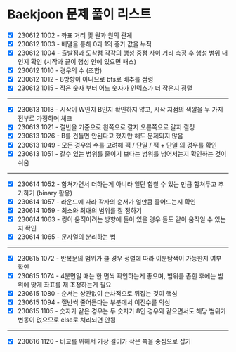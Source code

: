 # Baekjoon 문제 풀이 리스트

- [X] 230612 1002 - 좌표 거리 및 원과 원의 관계
- [X] 230612 1003 - 배열을 통해 0과 1의 증가 값을 누적
- [X] 230612 1004 - 출발점과 도착점 각각의 행성 중점 사이 거리 측정 후 행성 범위 내 인지 확인 (시작과 끝이 행성 안에 있으면 패스)
- [X] 230612 1010 - 경우의 수 (조합)
- [X] 230612 1012 - 8방향이 아니므로 bfs로 배추를 점령
- [X] 230612 1015 - 작은 숫자 부터 어느 숫자가 인덱스가 더 작은지 정렬
---
- [X] 230613 1018 - 시작이 W인지 B인지 확인하지 않고, 시작 지점의 색깔을 두 가지 전부로 가정하며 체크
- [X] 230613 1021 - 절반을 기준으로 왼쪽으로 갈지 오른쪽으로 갈지 결정
- [X] 230613 1026 - B를 건들면 안된다고 했지만 해도 문제되지 않음
- [X] 230613 1049 - 모든 경우의 수를 고려해 팩 / 단일 / 팩 + 단일 의 경우를 확인
- [X] 230613 1051 - 갈수 있는 범위를 줄이기 보다는 범위를 넘어서는지 확인하는 것이 쉬움
---
- [X] 230614 1052 - 합쳐가면서 더하는게 아니라 일단 합칠 수 있는 만큼 합쳐두고 추가하기 (binary 활용)
- [X] 230614 1057 - 라운드에 따라 각자의 순서가 얼만큼 줄어드는지 확인
- [X] 230614 1059 - 최소와 최대의 범위를 잘 정하기
- [X] 230614 1063 - 킹이 움직이려는 방향에 돌이 있을 경우 돌도 같이 움직일 수 있는지 확인
- [X] 230614 1065 - 문자열의 분리하는 법
---
- [X] 230615 1072 - 반복문의 범위가 클 경우 정렬에 따라 이분탐색이 가능한지 여부 확인
- [X] 230615 1074 - 4분면일 때는 한 면씩 확인하는게 좋으며, 범위를 좁힌 후에는 범위에 맞게 좌표를 재 조정하는게 필요
- [X] 230615 1080 - 순서는 상관없이 순차적으로 뒤집는 것이 핵심
- [X] 230615 1094 - 절반씩 줄어든다는 부분에서 이진수를 의심
- [X] 230615 1105 - 숫자가 같은 경우는 두 숫자가 8인 경우와 같으면서도 해당 범위가 변동이 없으므로 else로 처리되면 안됨
---
- [X] 230616 1120 - 비교를 위해서 가장 길이가 작은 쪽을 중심으로 잡기
